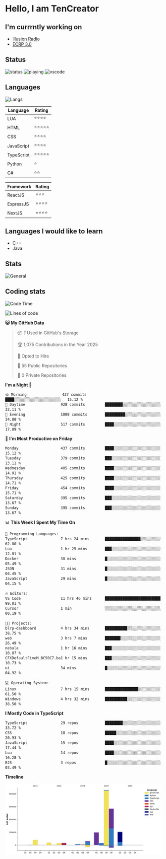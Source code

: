 # Hello, I am TenCreator

## I'm currrntly working on
- [Illusion Radio](https://illusionradio.co.uk/)
- [ECRP 3.0](http://github.com/Emerald-Coast-Roleplay/)

## Status
![status](https://api.statusbadges.me/badge/status/518334475038359555?simple=true&style=for-the-badge)
![playing](https://api.statusbadges.me/badge/playing/518334475038359555?style=for-the-badge)
![vscode](https://api.statusbadges.me/badge/vscode/518334475038359555?style=for-the-badge)

## Languages
![Langs](https://github-readme-stats.vercel.app/api/top-langs/?username=tencreator&layout=compact&theme=radical)


|Language|Rating|
|--------|------|
|LUA|⭐️⭐️⭐️⭐️|
|HTML|⭐️⭐️⭐️⭐️⭐️|
|CSS|⭐️⭐️⭐️⭐️|
|JavaScript|⭐️⭐️⭐️⭐️|
|TypeScript|⭐️⭐️⭐️⭐️⭐️|
|Python|⭐️|
|C#|⭐️⭐️ |

|Framework|Rating|
|--------|------|
|ReactJS|⭐️⭐️⭐|
|ExpressJS|⭐️⭐️⭐️⭐️|
|NextJS|⭐️⭐️⭐⭐️|

## Languages I would like to learn
- C++
- Java

## Stats
![General](https://github-readme-stats.vercel.app/api?username=tencreator&show_icons=true&theme=radical)

## Coding stats

<!--START_SECTION:waka-->
![Code Time](http://img.shields.io/badge/Code%20Time-491%20hrs%2049%20mins-blue)

![Lines of code](https://img.shields.io/badge/From%20Hello%20World%20I%27ve%20Written-2.1%20million%20lines%20of%20code-blue)

**🐱 My GitHub Data** 

> 📦 ? Used in GitHub's Storage 
 > 
> 🏆 1,075 Contributions in the Year 2025
 > 
> 💼 Opted to Hire
 > 
> 📜 55 Public Repositories 
 > 
> 🔑 0 Private Repositories 
 > 
**I'm a Night 🦉** 

```text
🌞 Morning                437 commits         ████░░░░░░░░░░░░░░░░░░░░░   15.12 % 
🌆 Daytime                928 commits         ████████░░░░░░░░░░░░░░░░░   32.11 % 
🌃 Evening                1008 commits        █████████░░░░░░░░░░░░░░░░   34.88 % 
🌙 Night                  517 commits         ████░░░░░░░░░░░░░░░░░░░░░   17.89 % 
```
📅 **I'm Most Productive on Friday** 

```text
Monday                   437 commits         ████░░░░░░░░░░░░░░░░░░░░░   15.12 % 
Tuesday                  379 commits         ███░░░░░░░░░░░░░░░░░░░░░░   13.11 % 
Wednesday                405 commits         ████░░░░░░░░░░░░░░░░░░░░░   14.01 % 
Thursday                 425 commits         ████░░░░░░░░░░░░░░░░░░░░░   14.71 % 
Friday                   454 commits         ████░░░░░░░░░░░░░░░░░░░░░   15.71 % 
Saturday                 395 commits         ███░░░░░░░░░░░░░░░░░░░░░░   13.67 % 
Sunday                   395 commits         ███░░░░░░░░░░░░░░░░░░░░░░   13.67 % 
```


📊 **This Week I Spent My Time On** 

```text
💬 Programming Languages: 
TypeScript               7 hrs 24 mins       ████████████████░░░░░░░░░   62.80 % 
Lua                      1 hr 25 mins        ███░░░░░░░░░░░░░░░░░░░░░░   12.01 % 
Docker                   38 mins             █░░░░░░░░░░░░░░░░░░░░░░░░   05.49 % 
JSON                     31 mins             █░░░░░░░░░░░░░░░░░░░░░░░░   04.45 % 
JavaScript               29 mins             █░░░░░░░░░░░░░░░░░░░░░░░░   04.15 % 

🔥 Editors: 
VS Code                  11 hrs 46 mins      █████████████████████████   99.81 % 
Cursor                   1 min               ░░░░░░░░░░░░░░░░░░░░░░░░░   00.19 % 

🐱‍💻 Projects: 
blrp-dashboard           4 hrs 34 mins       ██████████░░░░░░░░░░░░░░░   38.75 % 
web                      3 hrs 7 mins        ███████░░░░░░░░░░░░░░░░░░   26.49 % 
nebula                   1 hr 16 mins        ███░░░░░░░░░░░░░░░░░░░░░░   10.87 % 
CFXDefaultFiveM_8C50C7.ba1 hr 15 mins        ███░░░░░░░░░░░░░░░░░░░░░░   10.73 % 
ui                       34 mins             █░░░░░░░░░░░░░░░░░░░░░░░░   04.92 % 

💻 Operating System: 
Linux                    7 hrs 15 mins       ███████████████░░░░░░░░░░   61.50 % 
Windows                  4 hrs 32 mins       ██████████░░░░░░░░░░░░░░░   38.50 % 
```

**I Mostly Code in TypeScript** 

```text
TypeScript               29 repos            ████████░░░░░░░░░░░░░░░░░   33.72 % 
CSS                      18 repos            █████░░░░░░░░░░░░░░░░░░░░   20.93 % 
JavaScript               15 repos            ████░░░░░░░░░░░░░░░░░░░░░   17.44 % 
Lua                      14 repos            ████░░░░░░░░░░░░░░░░░░░░░   16.28 % 
EJS                      3 repos             █░░░░░░░░░░░░░░░░░░░░░░░░   03.49 % 
```



**Timeline**

![Lines of Code chart](https://raw.githubusercontent.com/tencreator/tencreator/main/assets/bar_graph.png)


<!--END_SECTION:waka-->
